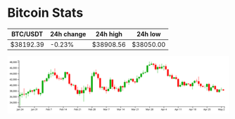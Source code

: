 # Bitcoin Stats

BTC/USDT|24h change|24h high|24h low|
|---|---|---|---|
|$38192.39|-0.23%|$38908.56|$38050.00|

<img src="./chart.svg">
